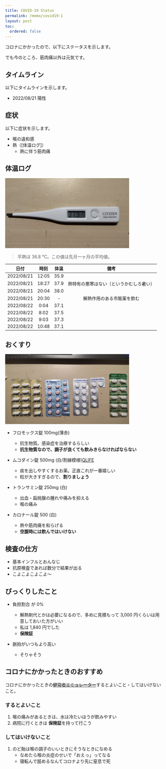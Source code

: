```yaml
---
title: COVID-19 Status
permalink: /memo/covid19-1
layout: post
toc:
  ordered: false
---
```


コロナにかかったので、以下にステータスを示します。

でも今のところ、筋肉痛以外は元気です。

## タイムライン

以下にタイムラインを示します。

- 2022/08/21 陽性

## 症状

以下に症状を示します。

- 喉の違和感
- 熱（[体温ログ]）
    - 熱に伴う筋肉痛

## 体温ログ

<img src="/assets/img/covid_1.jpg" width="400px">

> 平熱は 36.8 ℃。この値は先月一ヶ月の平均値。

|日付|時刻|体温|備考|
|:-:|:-:|:-:|:-:|
|2022/08/21|12:05|35.9||
|2022/08/21|18:27|37.9|熱特有の悪寒はない（というかむしろ暑い）|
|2022/08/21|20:04|38.0||
|2022/08/21|20:30|-|解熱作用のある市販薬を飲む|
|2022/08/22|0:04|37.1||
|2022/08/22|8:02|37.5||
|2022/08/22|9:03|37.3||
|2022/08/22|10:48|37.1||


## おくすり

<img src="/assets/img/covid_2.jpg" width="400px">

- フロモックス錠 100mg(薄赤)
    - 抗生物質。感染症を治療するらしい
    - **抗生物質なので、調子が良くても飲みきらなければならない**

- ムコダイン錠 500mg (白/割線模様)[QLIFE](https://www.qlife.jp/meds/rx8577.html)
    - 痰を出しやすくするお薬。正直これが一番嬉しい
    - 粒が大きすぎるので、**割りましょう**

- トランサミン錠 250mg (白)
    - 出血・扁桃腺の腫れや痛みを抑える
    - 喉の痛み

- カロナール錠 500 (白)
    - 熱や筋肉痛を和らげる
    - **空腹時には飲んではいけない**


## 検査の仕方

- 基本インフルとおんなじ
- 抗原検査であれば数分で結果が出る
- こよこよこよこよ～

## びっくりしたこと

- 負担割合 が 0%
    - 解熱剤代とかは必要になるので、多めに見積もって 3,000 円くらいは用意しておいた方がいい
    - 私は 1,840 円でした
    - **保険証**

- 脈拍がいつもより高い
    - そりゃそう

## コロナにかかったときのおすすめ

コロナにかかったときの~~[健常者エミュレーター](https://healthy-person-emulator.memo.wiki/)~~するとよいこと・してはいけないこと。

### するとよいこと

1. 喉の痛みがあるときは、水は冷たいほうが飲みやすい
2. 病院に行くときは **保険証**を持って行こう

### してはいけないこと

1. のど飴は喉の調子のいいときにそうなときになめる
    - なめたら喉の炎症のせいで「おえっ」ってなる
    - 寝転んで舐めるなんてコロナより先に窒息で死